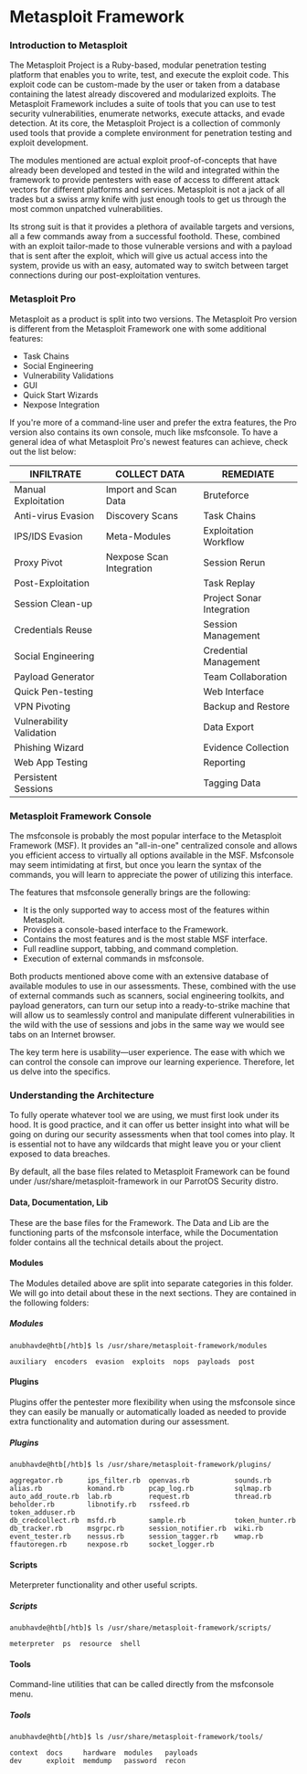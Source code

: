 # **Metasploit Framework**
### **Introduction to Metasploit**
The Metasploit Project is a Ruby-based, modular penetration testing platform that enables you to write, test, and execute the exploit code. This exploit code can be custom-made by the user or taken from a database containing the latest already discovered and modularized exploits. The Metasploit Framework includes a suite of tools that you can use to test security vulnerabilities, enumerate networks, execute attacks, and evade detection. At its core, the Metasploit Project is a collection of commonly used tools that provide a complete environment for penetration testing and exploit development.

The modules mentioned are actual exploit proof-of-concepts that have already been developed and tested in the wild and integrated within the framework to provide pentesters with ease of access to different attack vectors for different platforms and services. Metasploit is not a jack of all trades but a swiss army knife with just enough tools to get us through the most common unpatched vulnerabilities.

Its strong suit is that it provides a plethora of available targets and versions, all a few commands away from a successful foothold. These, combined with an exploit tailor-made to those vulnerable versions and with a payload that is sent after the exploit, which will give us actual access into the system, provide us with an easy, automated way to switch between target connections during our post-exploitation ventures.

### **Metasploit Pro**
Metasploit as a product is split into two versions. The Metasploit Pro version is different from the Metasploit Framework one with some additional features:
- Task Chains
- Social Engineering
- Vulnerability Validations
- GUI
- Quick Start Wizards
- Nexpose Integration

If you're more of a command-line user and prefer the extra features, the Pro version also contains its own console, much like msfconsole.
To have a general idea of what Metasploit Pro's newest features can achieve, check out the list below:

|INFILTRATE  	           |COLLECT DATA	                  |REMEDIATE
|------------------------|-------------------------------|-------------------------
|Manual Exploitation	   |Import and Scan Data	         |Bruteforce
|Anti-virus Evasion	     |Discovery Scans	               |Task Chains
|IPS/IDS Evasion	       |Meta-Modules	                 |Exploitation Workflow
|Proxy Pivot	           |Nexpose Scan Integration	     |Session Rerun
|Post-Exploitation		   |                               |Task Replay
|Session Clean-up		     |                               |Project Sonar Integration
|Credentials Reuse		   |                               |Session Management
|Social Engineering		   |                               |Credential Management
|Payload Generator		   |                               |Team Collaboration
|Quick Pen-testing		   |                               |Web Interface
|VPN Pivoting		         |                               |Backup and Restore
|Vulnerability Validation|		                           |Data Export
|Phishing Wizard		     |                               |Evidence Collection
|Web App Testing		     |                               |Reporting
|Persistent Sessions		 |                               |Tagging Data

### **Metasploit Framework Console**
The msfconsole is probably the most popular interface to the Metasploit Framework (MSF). It provides an "all-in-one" centralized console and allows you efficient access to virtually all options available in the MSF. Msfconsole may seem intimidating at first, but once you learn the syntax of the commands, you will learn to appreciate the power of utilizing this interface.

The features that msfconsole generally brings are the following:
- It is the only supported way to access most of the features within Metasploit.
- Provides a console-based interface to the Framework.
- Contains the most features and is the most stable MSF interface.
- Full readline support, tabbing, and command completion.
- Execution of external commands in msfconsole.

Both products mentioned above come with an extensive database of available modules to use in our assessments. These, combined with the use of external commands such as scanners, social engineering toolkits, and payload generators, can turn our setup into a ready-to-strike machine that will allow us to seamlessly control and manipulate different vulnerabilities in the wild with the use of sessions and jobs in the same way we would see tabs on an Internet browser.

The key term here is usability—user experience. The ease with which we can control the console can improve our learning experience. Therefore, let us delve into the specifics.

### **Understanding the Architecture**
To fully operate whatever tool we are using, we must first look under its hood. It is good practice, and it can offer us better insight into what will be going on during our security assessments when that tool comes into play. It is essential not to have any wildcards that might leave you or your client exposed to data breaches.

By default, all the base files related to Metasploit Framework can be found under /usr/share/metasploit-framework in our ParrotOS Security distro.

#### **Data, Documentation, Lib**
These are the base files for the Framework. The Data and Lib are the functioning parts of the msfconsole interface, while the Documentation folder contains all the technical details about the project.

#### **Modules**
The Modules detailed above are split into separate categories in this folder. We will go into detail about these in the next sections. They are contained in the following folders:
##### Modules
```console
anubhavde@htb[/htb]$ ls /usr/share/metasploit-framework/modules

auxiliary  encoders  evasion  exploits  nops  payloads  post
```

#### **Plugins**
Plugins offer the pentester more flexibility when using the msfconsole since they can easily be manually or automatically loaded as needed to provide extra functionality and automation during our assessment.
##### Plugins
```console
anubhavde@htb[/htb]$ ls /usr/share/metasploit-framework/plugins/

aggregator.rb      ips_filter.rb  openvas.rb           sounds.rb
alias.rb           komand.rb      pcap_log.rb          sqlmap.rb
auto_add_route.rb  lab.rb         request.rb           thread.rb
beholder.rb        libnotify.rb   rssfeed.rb           token_adduser.rb
db_credcollect.rb  msfd.rb        sample.rb            token_hunter.rb
db_tracker.rb      msgrpc.rb      session_notifier.rb  wiki.rb
event_tester.rb    nessus.rb      session_tagger.rb    wmap.rb
ffautoregen.rb     nexpose.rb     socket_logger.rb
```

#### **Scripts**
Meterpreter functionality and other useful scripts.
##### Scripts
```console
anubhavde@htb[/htb]$ ls /usr/share/metasploit-framework/scripts/

meterpreter  ps  resource  shell
```

#### **Tools**
Command-line utilities that can be called directly from the msfconsole menu.
##### Tools
```console
anubhavde@htb[/htb]$ ls /usr/share/metasploit-framework/tools/

context  docs     hardware  modules   payloads
dev      exploit  memdump   password  recon
```


